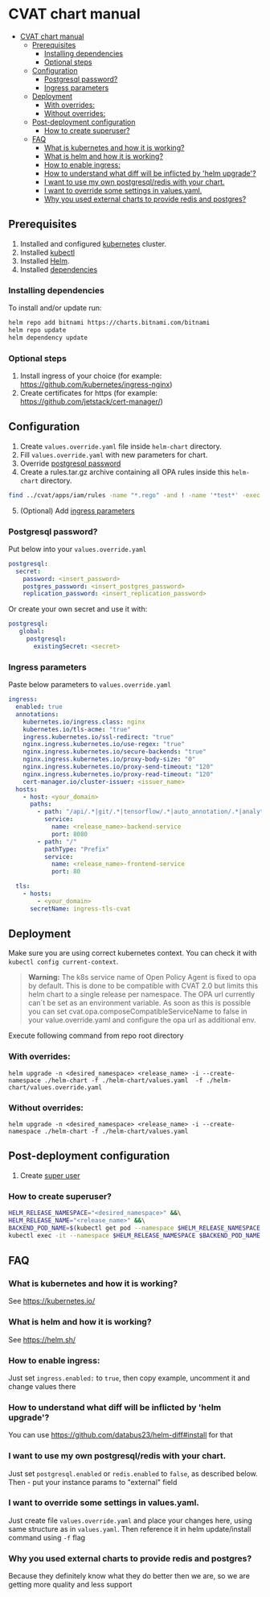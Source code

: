 # CVAT chart manual

- [CVAT chart manual](#cvat-chart-manual)
  - [Prerequisites](#prerequisites)
    - [Installing dependencies](#installing-dependencies)
    - [Optional steps](#optional-steps)
  - [Configuration](#configuration)
    - [Postgresql password?](#postgresql-password)
    - [Ingress parameters](#ingress-parameters)
  - [Deployment](#deployment)
    - [With overrides:](#with-overrides)
    - [Without overrides:](#without-overrides)
  - [Post-deployment configuration](#post-deployment-configuration)
    - [How to create superuser?](#how-to-create-superuser)
  - [FAQ](#faq)
    - [What is kubernetes and how it is working?](#what-is-kubernetes-and-how-it-is-working)
    - [What is helm and how it is working?](#what-is-helm-and-how-it-is-working)
    - [How to enable ingress:](#how-to-enable-ingress)
    - [How to understand what diff will be inflicted by 'helm upgrade'?](#how-to-understand-what-diff-will-be-inflicted-by-helm-upgrade)
    - [I want to use my own postgresql/redis with your chart.](#i-want-to-use-my-own-postgresqlredis-with-your-chart)
    - [I want to override some settings in values.yaml.](#i-want-to-override-some-settings-in-valuesyaml)
    - [Why you used external charts to provide redis and postgres?](#why-you-used-external-charts-to-provide-redis-and-postgres)

## Prerequisites
1. Installed and configured [kubernetes](https://kubernetes.io/) cluster.
2. Installed [kubectl](https://kubernetes.io/docs/tasks/tools/#kubectl)
3. Installed [Helm](https://helm.sh/).
4. Installed [dependencies](#installing-dependencies)

### Installing dependencies
To install and/or update run:
```sh
helm repo add bitnami https://charts.bitnami.com/bitnami
helm repo update
helm dependency update
```

### Optional steps
1. Install ingress of your choice (for example: <https://github.com/kubernetes/ingress-nginx>)
2. Create certificates for https (for example: <https://github.com/jetstack/cert-manager/>)

## Configuration
1. Create `values.override.yaml` file inside `helm-chart` directory.
2. Fill `values.override.yaml` with new parameters for chart.
3. Override [postgresql password](#postgresql-password)
4. Create a rules.tar.gz archive containing all OPA rules inside this `helm-chart` directory.
  ```sh
  find ../cvat/apps/iam/rules -name "*.rego" -and ! -name '*test*' -exec basename {} \; | tar -czf rules.tar.gz -C ../cvat/apps/iam/rules/ -T -
  ```
5. (Optional) Add [ingress parameters](#ingress-parameters)

### Postgresql password?
Put below into your `values.override.yaml`
```yaml
postgresql:
  secret:
    password: <insert_password>
    postgres_password: <insert_postgres_password>
    replication_password: <insert_replication_password>
```
Or create your own secret and use it with:
```yaml
postgresql:
   global:
     postgresql:
       existingSecret: <secret>
```

### Ingress parameters
Paste below parameters to `values.override.yaml`
```yaml
ingress:
  enabled: true
  annotations:
    kubernetes.io/ingress.class: nginx
    kubernetes.io/tls-acme: "true"
    ingress.kubernetes.io/ssl-redirect: "true"
    nginx.ingress.kubernetes.io/use-regex: "true"
    nginx.ingress.kubernetes.io/secure-backends: "true"
    nginx.ingress.kubernetes.io/proxy-body-size: "0"
    nginx.ingress.kubernetes.io/proxy-send-timeout: "120"
    nginx.ingress.kubernetes.io/proxy-read-timeout: "120"
    cert-manager.io/cluster-issuer: <issuer_name>
  hosts:
    - host: <your_domain>
      paths:
        - path: "/api/.*|git/.*|tensorflow/.*|auto_annotation/.*|analytics/.*|static/.*|admin|admin/.*|documentation/.*|dextr/.*|reid/.*"
          service:
            name: <release_name>-backend-service
            port: 8080
        - path: "/"
          pathType: "Prefix"
          service:
            name: <release_name>-frontend-service
            port: 80

  tls:
    - hosts:
        - <your_domain>
      secretName: ingress-tls-cvat
```

## Deployment
Make sure you are using correct kubernetes context. You can check it with `kubectl config current-context`.

> **Warning:** The k8s service name of Open Policy Agent is fixed to opa by default. This is done to be compatible with CVAT 2.0 but limits this helm chart to a single release per namespace. The OPA url currently can´t be set as an environment variable. As soon as this is possible you can set cvat.opa.composeCompatibleServiceName to false in your value.override.yaml and configure the opa url as additional env.

Execute following command from repo root directory
### With overrides:
```helm upgrade -n <desired_namespace> <release_name> -i --create-namespace ./helm-chart -f ./helm-chart/values.yaml  -f ./helm-chart/values.override.yaml```

### Without overrides:
```helm upgrade -n <desired_namespace> <release_name> -i --create-namespace ./helm-chart -f ./helm-chart/values.yaml```

## Post-deployment configuration

1. Create [super user](#how-to-create-superuser)

### How to create superuser?
```sh
HELM_RELEASE_NAMESPACE="<desired_namespace>" &&\
HELM_RELEASE_NAME="<release_name>" &&\
BACKEND_POD_NAME=$(kubectl get pod --namespace $HELM_RELEASE_NAMESPACE -l tier=backend,app.kubernetes.io/instance=$HELM_RELEASE_NAME -o jsonpath='{.items[0].metadata.name}') &&\
kubectl exec -it --namespace $HELM_RELEASE_NAMESPACE $BACKEND_POD_NAME -c cvat-backend-app-container -- python manage.py createsuperuser
```

## FAQ

### What is kubernetes and how it is working?
See <https://kubernetes.io/>
### What is helm and how it is working?
See <https://helm.sh/>
### How to enable ingress:
  Just set `ingress.enabled:` to `true`, then copy example, uncomment it and change values there
### How to understand what diff will be inflicted by 'helm upgrade'?
You can use <https://github.com/databus23/helm-diff#install> for that
### I want to use my own postgresql/redis with your chart.
Just set `postgresql.enabled` or `redis.enabled` to `false`, as described below.
Then - put your instance params to "external" field
### I want to override some settings in values.yaml.
Just create file `values.override.yaml` and place your changes here, using same structure as in `values.yaml`.
Then reference it in helm update/install command using `-f` flag
### Why you used external charts to provide redis and postgres?
Because they definitely know what they do better then we are, so we are getting more quality and less support
